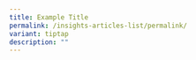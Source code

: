 ```yaml
---
title: Example Title
permalink: /insights-articles-list/permalink/
variant: tiptap
description: ""
---
```

